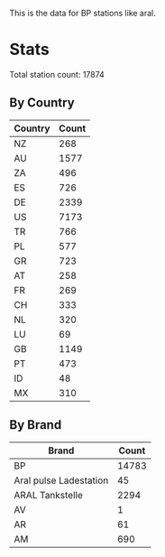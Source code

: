 This is the data for BP stations like aral.


# Stats

Total station count: 17874
## By Country

| Country | Count
| - | - 
| NZ | 268
| AU | 1577
| ZA | 496
| ES | 726
| DE | 2339
| US | 7173
| TR | 766
| PL | 577
| GR | 723
| AT | 258
| FR | 269
| CH | 333
| NL | 320
| LU | 69
| GB | 1149
| PT | 473
| ID | 48
| MX | 310
## By Brand

| Brand | Count
| - | - 
| BP | 14783
| Aral pulse Ladestation | 45
| ARAL Tankstelle | 2294
| AV | 1
| AR | 61
| AM | 690
